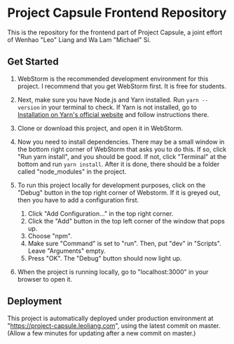 # Project Capsule Frontend Repository

This is the repository for the frontend part of Project Capsule, a joint effort of Wenhao "Leo" Liang and Wa Lam
"Michael" Si.

## Get Started

1. WebStorm is the recommended development environment for this project. I recommend that you get WebStorm first. It is
free for students.

2. Next, make sure you have Node.js and Yarn installed. Run `yarn --version` in your terminal to check. If Yarn is not
installed, go to [Installation on Yarn's official website](https://classic.yarnpkg.com/en/docs/install/) and follow
instructions there.

3. Clone or download this project, and open it in WebStorm.

4. Now you need to install dependencies. There may be a small window in the bottom right corner of WebStorm that asks
you to do this. If so, click "Run yarn install", and you should be good. If not, click "Terminal" at the bottom and run
`yarn install`. After it is done, there should be a folder called "node_modules" in the project.

5. To run this project locally for development purposes, click on the "Debug" button in the top right corner of
Webstorm. If it is greyed out, then you have to add a configuration first.

   1. Click "Add Configuration..." in the top right corner.
   2. Click the "Add" button in the top left corner of the window that pops up.
   3. Choose "npm".
   4. Make sure "Command" is set to "run". Then, put "dev" in "Scripts". Leave "Arguments" empty.
   5. Press "OK". The "Debug" button should now light up.

6. When the project is running locally, go to "localhost:3000" in your browser to open it.

## Deployment

This project is automatically deployed under production environment at "https://project-capsule.leoliang.com", using the
latest commit on master. (Allow a few minutes for updating after a new commit on master.)
